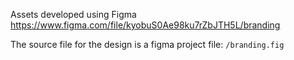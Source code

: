 
Assets developed using Figma
https://www.figma.com/file/kyobuS0Ae98ku7rZbJTH5L/branding

The source file for the design is a figma project file:
`/branding.fig`

